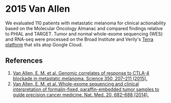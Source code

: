 # 2015 Van Allen
We evaluated 110 patients with metastatic melanoma for clinical actionability based on the Molecular Oncology Almanac and compared findings relative to PHIAL and TARGET. Tumor and normal whole-exome sequencing (WES) and RNA-seq were processed on the Broad Institute and Verily's [Terra platform](https://app.terra.bio/) that sits atop Google Cloud. 


## References
1. [Van Allen, E. M. et al. Genomic correlates of response to CTLA-4 blockade in metastatic melanoma. Science 350, 207–211 (2015).](http://science.sciencemag.org/content/350/6257/207.long)
2. [Van Allen, E. M. et al. Whole-exome sequencing and clinical interpretation of formalin-fixed, paraffin-embedded tumor samples to guide precision cancer medicine. Nat. Med. 20, 682–688 (2014).](https://www.nature.com/articles/nm.3559)